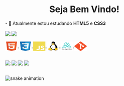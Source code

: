 <h1 align="center">Seja Bem Vindo!</h1> 

<p>- 🌱 Atualmente estou estudando <strong>HTML5</strong> e <strong>CSS3</strong> </p>

<div>
  <a href="https://github.com/Aulucci">
  <img height="180em"   align="center" src="https://github-readme-stats.vercel.app/api?username=Aulucci&show_icons=true&theme=react&include_all_commits=true&count_private=true"/>
  <img height="180em"  align="center" src="https://github-readme-stats.vercel.app/api/top-langs/?username=Aulucci&layout=compact&langs_count=7&theme=react" />

  
</div>
  
   <div style="display: inline_block" ><br>
   <img align="center" alt="HTML" height="30" width="40" src="https://raw.githubusercontent.com/devicons/devicon/master/icons/html5/html5-original.svg">
   <img align="center" alt="CSS" height="30" width="40" src="https://raw.githubusercontent.com/devicons/devicon/master/icons/css3/css3-original.svg">
   <img align="center" alt="javaScript" height="30" width="40" src="https://raw.githubusercontent.com/devicons/devicon/master/icons/javascript/javascript-plain.svg">
   <img align="center" alt="LINUX" height="30" width="40" src="https://github.com/devicons/devicon/blob/master/icons/linux/linux-original.svg">
   <img align="center" alt="ALGORITMOS" height="30" width="40" src="https://github.com/devicons/devicon/blob/master/icons/thealgorithms/thealgorithms-original-wordmark.svg">
   <img align="center" alt="Git" height="30" width="40" src="https://github.com/devicons/devicon/blob/master/icons/git/git-original.svg">
    
  
</div>
  
 ##
  
</div>
  <a href="https://web.facebook.com/andre.aulucci/" target="_blank"><img src="https://img.shields.io/badge/Facebook-1877F2?style=for-the-badge&logo=facebook&logoColor=white" ></a>
  <a href="https://www.instagram.com/auluccinado/" target="_blank"><img src="https://img.shields.io/badge/-Instagram-%23E4405F?style=for-the-badge&logo=instagram&logoColor=white" ></a>
  <a href="https://www.linkedin.com/in/andr%C3%A9-aulucci-gomes-19a701217/" target="_blank"><img src="https://img.shields.io/badge/-LinkedIn-%230077B5?style=for-the-badge&logo=linkedin&logoColor=white"></a>
  <a href="https://github.com/Aulucci" target="_blank"><img src="https://img.shields.io/badge/GitHub-100000?style=for-the-badge&logo=github&logoColor=white" ></a> 
 
</div>

##
![snake animation](https://github.com/aulucci/Aulucci/blob/output/github-contribution-grid-snake.svg)
